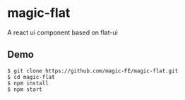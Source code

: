 # magic-flat
A react ui component based on flat-ui

## Demo
```
$ git clone https://github.com/magic-FE/magic-flat.git
$ cd magic-flat
$ npm install
$ npm start
```
